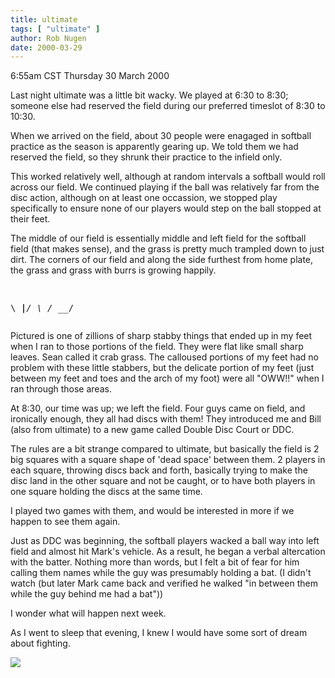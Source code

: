 ```yaml
---
title: ultimate
tags: [ "ultimate" ]
author: Rob Nugen
date: 2000-03-29
---
```


<title>Ultimate!</title>
<p class=date>6:55am CST Thursday 30 March 2000</p>

<p>Last night ultimate was a little bit wacky.  We played at 6:30 to
8:30; someone else had reserved the field during our preferred
timeslot of 8:30 to 10:30.

<p>When we arrived on the field, about 30 people were enagaged in
softball practice as the season is apparently gearing up.  We told
them we had reserved the field, so they shrunk their practice to the
infield only.

<p>This worked relatively well, although at random intervals a
softball would roll across our field.  We continued playing if the
ball was relatively far from the disc action, although on at least one
occassion, we stopped play specifically to ensure none of our players
would step on the ball stopped at their feet.

<p>The middle of our field is essentially middle and left field for
the softball field (that makes sense), and the grass is pretty much
trampled down to just dirt.  The corners of our field and along the
side furthest from home plate, the grass and grass with burrs is
growing happily.

<p><pre align=left>

\ __|___/
 \     /
  \___/
</pre>

Pictured is one of zillions of sharp stabby things that ended up in my
feet when I ran to those portions of the field.  They were flat like
small sharp leaves.  Sean called it crab grass.  The calloused
portions of my feet had no problem with these little stabbers, but the
delicate portion of my feet (just between my feet and toes and the
arch of my foot) were all "OWW!!" when I ran through those areas.

<p>At 8:30, our time was up; we left the field.  Four guys came on
field, and ironically enough, they all had discs with them!  They
introduced me and Bill (also from ultimate) to a new game called
Double Disc Court or DDC.

<p>The rules are a bit strange compared to ultimate, but basically the
field is 2 big squares with a square shape of 'dead space' between
them.  2 players in each square, throwing discs back and forth,
basically trying to make the disc land in the other square and not be
caught, or to have both players in one square holding the discs at the
same time.

<p>I played two games with them, and would be interested in more if we
happen to see them again.

<p>Just as DDC was beginning, the softball players wacked a ball way
into left field and almost hit Mark's vehicle. As a result, he began a
verbal altercation with the batter.  Nothing more than words, but I
felt a bit of fear for him calling them names while the guy was
presumably holding a bat.  (I didn't watch (but later Mark came back
and verified he walked "in between them while the guy behind me had a
bat"))

<p>I wonder what will happen next week.

<p>As I went to sleep that evening, I knew I would have some sort of
dream about fighting.

<p><img src='/images/rob/wL-ROB.gif'>

